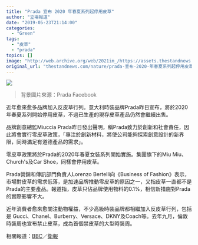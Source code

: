 ```yaml
---
title: "Prada 宣布 2020 年春夏系列起停用皮草"
author: "立場報道"
date: "2019-05-23T21:14:00"
categories:
  - "Green"
tags:
  - "皮草"
  - "prada"
topics: []
image: "http://web.archive.org/web/2021im_/https://assets.thestandnews.com/media/photos/prada-01_wm4TN.png"
original_url: "thestandnews.com/nature/prada-宣布-2020-年春夏系列起停用皮草"
---
```

![](http://web.archive.org/web/2021im_/https://assets.thestandnews.com/media/photos/prada-01_wm4TN.png)
> 背景圖片來源：Prada Facebook

近年愈來愈多品牌加入反皮草行列。意大利時裝品牌Prada昨日宣布，將於2020年春夏系列開始停用皮草，不過已生產的現存皮草產品仍然會繼續出售。

品牌創意總監Miuccia Prada昨日發出聲明，稱Prada致力於創新和社會責任，因此將會實行零皮草政策，「專注於創新材料，將使公司能夠探索創意設計的新界限，同時滿足有道德產品的需求」。

零皮草政策將於Prada的2020年春夏女裝系列開始實施。集團旗下的Miu Miu、Church's及Car Shoe，同樣會停用皮草。

Prada營銷和傳訊部門負責人Lorenzo Bertelli向《Business of Fashion》表示，市場對皮草的需求低落，是加速品牌推動零皮草的原因之一，又指皮草一直都不是Prada的主要產品。報道指，皮草只佔品牌使用物料的0.1%，相信新措施對Prada的實際影響不大。

近年消費者愈來愈關注動物權益，不少高級時裝品牌都相繼加入反皮草行列，包括是 Gucci、Chanel、Burberry、Versace、DKNY及Coach等。去年九月，倫敦時裝周也宣布禁止皮草，成為首個禁皮草的大型時裝周。

相關報道：[BBC](http://web.archive.org/web/20211229132540/https://www.bbc.com/news/business-48370370)／[衛報](http://web.archive.org/web/20211229132540/https://www.theguardian.com/fashion/2019/may/23/prada-announces-it-is-to-go-fur-free)